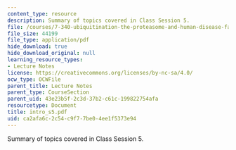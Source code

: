 ```yaml
---
content_type: resource
description: Summary of topics covered in Class Session 5.
file: /courses/7-340-ubiquitination-the-proteasome-and-human-disease-fall-2004/ca2afa6c2c54c9f77be04ee1f5373e94_intro_s5.pdf
file_size: 44199
file_type: application/pdf
hide_download: true
hide_download_original: null
learning_resource_types:
- Lecture Notes
license: https://creativecommons.org/licenses/by-nc-sa/4.0/
ocw_type: OCWFile
parent_title: Lecture Notes
parent_type: CourseSection
parent_uid: 43e23b5f-2c3d-37b2-c61c-199822754afa
resourcetype: Document
title: intro_s5.pdf
uid: ca2afa6c-2c54-c9f7-7be0-4ee1f5373e94
---
```

Summary of topics covered in Class Session 5.